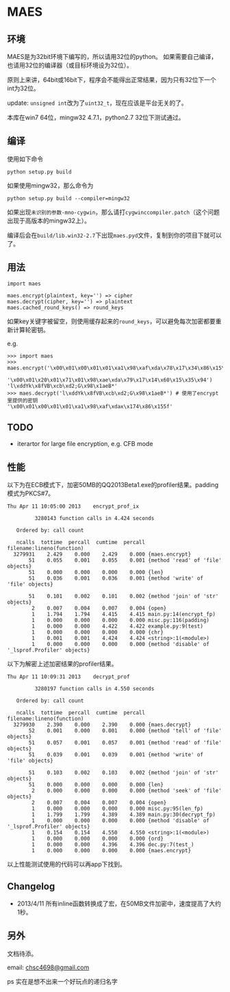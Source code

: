 MAES
====

环境
----

MAES是为32bit环境下编写的，所以请用32位的python。
如果需要自己编译，也请用32位的编译器（或目标环境设为32位）。

原则上来讲，64bit或16bit下，程序会不能得出正常结果，因为只有32位下一个int为32位。

update: `unsigned int`改为了`uint32_t`，现在应该是平台无关的了。

本库在win7 64位，mingw32 4.7.1，python2.7 32位下测试通过。


编译
----

使用如下命令

    python setup.py build

如果使用mingw32，那么命令为

    python setup.py build --compiler=mingw32

如果出现`未识别的参数-mno-cygwin`，那么请打`cygwinccompiler.patch`（这个问题出现于高版本的mingw32上）。

编译后会在`build/lib.win32-2.7`下出现`maes.pyd`文件，复制到你的项目下就可以了。


用法
----

    import maes

    maes.encrypt(plaintext, key='') => cipher
    maes.decrypt(cipher, key='') => plaintext
    maes.cached_round_keys() => round_keys

如果key关键字被留空，则使用缓存起来的`round_keys`，可以避免每次加密都要重新计算轮密钥。

e.g.

    >>> import maes
    >>> maes.encrypt('\x00\x01\x00\x01\x01\xa1\x98\xaf\xda\x78\x17\x34\x86\x15\x35\x66',
                     '\x00\x01\x20\x01\x71\x01\x98\xae\xda\x79\x17\x14\x60\x15\x35\x94')
    'l\xddYk\x8fVB\xcb\xd2;G\x98\x1aeB*'
    >>> maes.decrypt('l\xddYk\x8fVB\xcb\xd2;G\x98\x1aeB*') # 使用了encrypt里提供的密钥
    '\x00\x01\x00\x01\x01\xa1\x98\xaf\xdax\x174\x86\x155f'


TODO
----

* iterartor for large file encryption, e.g. CFB mode


性能
----

以下为在ECB模式下，加密50MB的QQ2013Beta1.exe的profiler结果。padding模式为PKCS#7。

    Thu Apr 11 10:05:00 2013    encrypt_prof_ix

             3280143 function calls in 4.424 seconds

       Ordered by: call count

       ncalls  tottime  percall  cumtime  percall filename:lineno(function)
      3279931    2.429    0.000    2.429    0.000 {maes.encrypt}
           51    0.055    0.001    0.055    0.001 {method 'read' of 'file' objects}
           51    0.000    0.000    0.000    0.000 {len}
           51    0.036    0.001    0.036    0.001 {method 'write' of 'file' objects}

           51    0.101    0.002    0.101    0.002 {method 'join' of 'str' objects}
            2    0.007    0.004    0.007    0.004 {open}
            1    1.794    1.794    4.415    4.415 main.py:14(encrypt_fp)
            1    0.000    0.000    0.000    0.000 misc.py:116(padding)
            1    0.000    0.000    4.422    4.422 example.py:9(test)
            1    0.000    0.000    0.000    0.000 {chr}
            1    0.001    0.001    4.424    4.424 <string>:1(<module>)
            1    0.000    0.000    0.000    0.000 {method 'disable' of '_lsprof.Profiler' objects}

以下为解密上述加密结果的profiler结果。

    Thu Apr 11 10:09:31 2013    decrypt_prof

             3280197 function calls in 4.550 seconds

       Ordered by: call count

       ncalls  tottime  percall  cumtime  percall filename:lineno(function)
      3279930    2.390    0.000    2.390    0.000 {maes.decrypt}
           52    0.001    0.000    0.001    0.000 {method 'tell' of 'file' objects}
           51    0.057    0.001    0.057    0.001 {method 'read' of 'file' objects}
           51    0.039    0.001    0.039    0.001 {method 'write' of 'file' objects}

           51    0.103    0.002    0.103    0.002 {method 'join' of 'str' objects}
           51    0.000    0.000    0.000    0.000 {len}
            2    0.000    0.000    0.000    0.000 {method 'seek' of 'file' objects}
            2    0.007    0.004    0.007    0.004 {open}
            1    0.000    0.000    0.000    0.000 misc.py:95(len_fp)
            1    1.799    1.799    4.389    4.389 main.py:30(decrypt_fp)
            1    0.000    0.000    0.000    0.000 {method 'disable' of '_lsprof.Profiler' objects}
            1    0.154    0.154    4.550    4.550 <string>:1(<module>)
            1    0.000    0.000    0.000    0.000 {ord}
            1    0.000    0.000    4.396    4.396 dec.py:7(test_)
            1    0.000    0.000    0.000    0.000 {maes.encrypt}

以上性能测试使用的代码可以再app下找到。


Changelog
---------

* 2013/4/11 所有inline函数转换成了宏，在50MB文件加密中，速度提高了大约1秒。



另外
----

文档待添。

email: chsc4698@gmail.com

ps 实在是想不出来一个好玩点的递归名字



